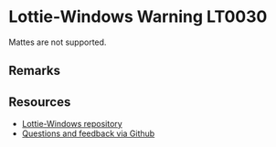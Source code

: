 
[comment]: # (name:MattesAreNotSupported)
[comment]: # (text:Mattes are not supported.)

# Lottie-Windows Warning LT0030

<!-- description -->
Mattes are not supported.

## Remarks

<!-- notes  -->
## Resources

* [Lottie-Windows repository](https://aka.ms/lottie)
* [Questions and feedback via Github](https://github.com/windows-toolkit/Lottie-Windows/issues)
